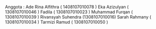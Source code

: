Anggota :
Ade Rina Alfithra ( 1408107010078 )
Eka Azizulyan ( 1308107010046 )
Fadila ( 1308107010023 )
Muhammad Furqan ( 1308107010039 )
Rivansyah Suhendra (1308107010016)
Sarah Rahmany ( 1308107010034 )
Tarmizi Ramud ( 1308107010050 )

